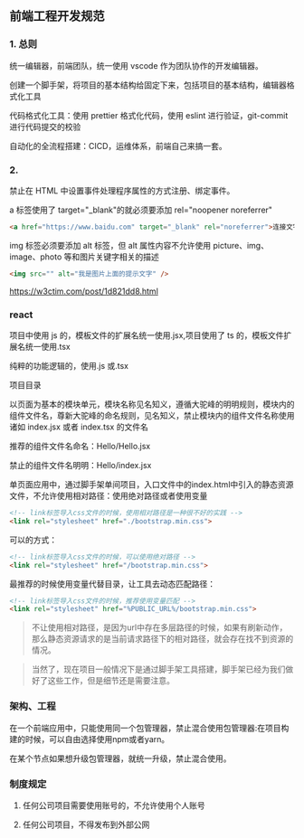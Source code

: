 ## 前端工程开发规范

### 1. 总则

统一编辑器，前端团队，统一使用 vscode 作为团队协作的开发编辑器。

创建一个脚手架，将项目的基本结构给固定下来，包括项目的基本结构，编辑器格式化工具

代码格式化工具：使用 prettier 格式化代码，使用 eslint 进行验证，git-commit 进行代码提交的校验

自动化的全流程搭建：CICD，运维体系，前端自己来搞一套。

### 2.

禁止在 HTML 中设置事件处理程序属性的方式注册、绑定事件。

a 标签使用了 target="\_blank"的就必须要添加 rel="noopener noreferrer"

```html
<a href="https://www.baidu.com" target="_blank" rel="noreferrer">连接文字</a>
```

img 标签必须要添加 alt 标签，但 alt 属性内容不允许使用 picture、img、image、photo 等和图片关键字相关的描述

```html
<img src="" alt="我是图片上面的提示文字" />
```

https://w3ctim.com/post/1d821dd8.html

### react

项目中使用 js 的，模板文件的扩展名统一使用.jsx,项目使用了 ts 的，模板文件扩展名统一使用.tsx

纯粹的功能逻辑的，使用.js 或.tsx

项目目录

以页面为基本的模块单元，模块名称见名知义，遵循大驼峰的明明规则，模块内的组件文件名，尊新大驼峰的命名规则，见名知义，禁止模块内的组件文件名称使用诸如 index.jsx 或者 index.tsx 的文件名

推荐的组件文件名命名：Hello/Hello.jsx

禁止的组件文件名明明：Hello/index.jsx

单页面应用中，通过脚手架单间项目，入口文件中的index.html中引入的静态资源文件，不允许使用相对路径：使用绝对路径或者使用变量

```html
<!-- link标签导入css文件的时候，使用相对路径是一种很不好的实践 -->
<link rel="stylesheet" href="./bootstrap.min.css">
```

可以的方式：

```html
<!-- link标签导入css文件的时候，可以使用绝对路径 -->
<link rel="stylesheet" href="/bootstrap.min.css">
```

最推荐的时候使用变量代替目录，让工具去动态匹配路径：

```html
<!-- link标签导入css文件的时候，推荐使用变量匹配 -->
<link rel="stylesheet" href="%PUBLIC_URL%/bootstrap.min.css">
```

> 不让使用相对路径，是因为url中存在多层路径的时候，如果有刷新动作，那么静态资源请求的是当前请求路径下的相对路径，就会存在找不到资源的情况。

> 当然了，现在项目一般情况下是通过脚手架工具搭建，脚手架已经为我们做好了这些工作，但是细节还是需要注意。

### 架构、工程

在一个前端应用中，只能使用同一个包管理器，禁止混合使用包管理器:在项目构建的时候，可以自由选择使用npm或者yarn。

在某个节点如果想升级包管理器，就统一升级，禁止混合使用。

### 制度规定

1. 任何公司项目需要使用账号的，不允许使用个人账号

2. 任何公司项目，不得发布到外部公网